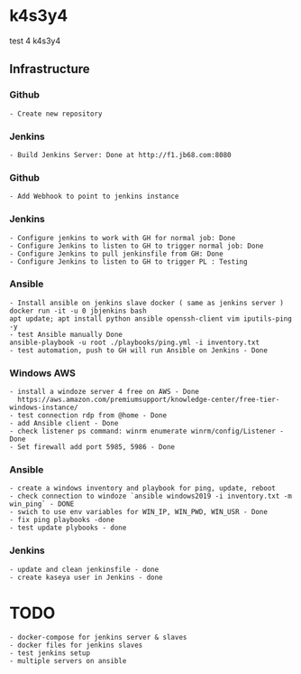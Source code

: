 # k4s3y4
test 4 k4s3y4

## Infrastructure
### Github
    - Create new repository
### Jenkins
    - Build Jenkins Server: Done at http://f1.jb68.com:8080
### Github
    - Add Webhook to point to jenkins instance
### Jenkins
    - Configure jenkins to work with GH for normal job: Done
    - Configure Jenkins to listen to GH to trigger normal job: Done
    - Configure Jenkins to pull jenkinsfile from GH: Done
    - Configure Jenkins to listen to GH to trigger PL : Testing
### Ansible
    - Install ansible on jenkins slave docker ( same as jenkins server )
    docker run -it -u 0 jbjenkins bash
    apt update; apt install python ansible openssh-client vim iputils-ping -y
    - test Ansible manually Done
    ansible-playbook -u root ./playbooks/ping.yml -i inventory.txt
    - test automation, push to GH will run Ansible on Jenkins - Done
### Windows AWS
    - install a windoze server 4 free on AWS - Done
      https://aws.amazon.com/premiumsupport/knowledge-center/free-tier-windows-instance/
    - test connection rdp from @home - Done
    - add Ansible client - Done
    - check listener ps command: winrm enumerate winrm/config/Listener - Done
    - Set firewall add port 5985, 5986 - Done
### Ansible
    - create a windows inventory and playbook for ping, update, reboot
    - check connection to windoze `ansible windows2019 -i inventory.txt -m win_ping` - DONE
    - swich to use env variables for WIN_IP, WIN_PWD, WIN_USR - Done
    - fix ping playbooks -done
    - test update plybooks - done
### Jenkins
    - update and clean jenkinsfile - done
    - create kaseya user in Jenkins - done



# TODO
    - docker-compose for jenkins server & slaves
    - docker files for jenkins slaves
    - test jenkins setup
    - multiple servers on ansible
